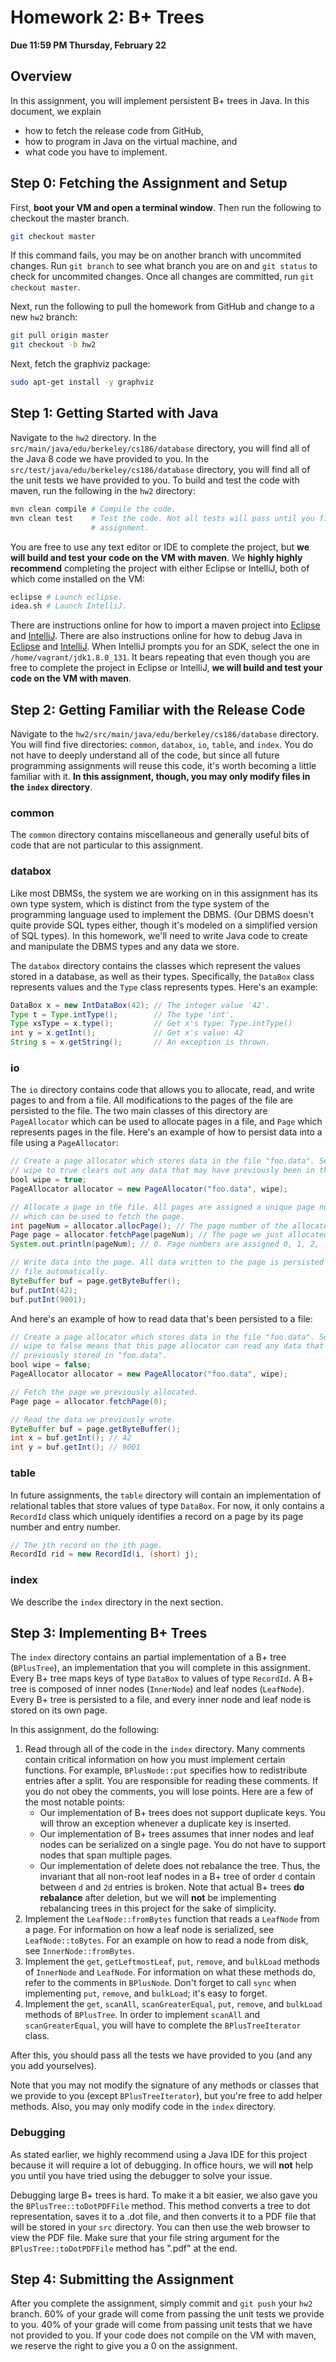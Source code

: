 # Homework 2: B+ Trees
**Due 11:59 PM Thursday, February 22**

## Overview
In this assignment, you will implement persistent B+ trees in Java. In this
document, we explain

- how to fetch the release code from GitHub,
- how to program in Java on the virtual machine, and
- what code you have to implement.

## Step 0: Fetching the Assignment and Setup
First, **boot your VM and open a terminal window**. Then run the following to
checkout the master branch.

```bash
git checkout master
```

If this command fails, you may be on another branch with uncommited changes.
Run `git branch` to see what branch you are on and `git status` to check for
uncommited changes. Once all changes are committed, run `git checkout master`.

Next, run the following to pull the homework from GitHub and change to a new
`hw2` branch:

```bash
git pull origin master
git checkout -b hw2
```

Next, fetch the graphviz package:
```bash
sudo apt-get install -y graphviz
```

## Step 1: Getting Started with Java
Navigate to the `hw2` directory. In the
`src/main/java/edu/berkeley/cs186/database` directory, you will find all of the
Java 8 code we have provided to you. In the
`src/test/java/edu/berkeley/cs186/database` directory, you will find all of the
unit tests we have provided to you. To build and test the code with maven, run
the following in the `hw2` directory:

```bash
mvn clean compile # Compile the code.
mvn clean test    # Test the code. Not all tests will pass until you finish the
                  # assignment.
```

You are free to use any text editor or IDE to complete the project, but **we
will build and test your code on the VM with maven**. We **highly highly recommend** completing
the project with either Eclipse or IntelliJ, both of which come installed on
the VM:

```bash
eclipse # Launch eclipse.
idea.sh # Launch IntelliJ.
```

There are instructions online for how to import a maven project into
[Eclipse][eclipse_maven] and [IntelliJ][intellij_maven]. There are also
instructions online for how to debug Java in [Eclipse][eclipse_debugging] and
[IntelliJ][intellij_debugging]. When IntelliJ prompts you for an SDK, select
the one in `/home/vagrant/jdk1.8.0_131`. It bears repeating that even though
you are free to complete the project in Eclipse or IntelliJ, **we will build
and test your code on the VM with maven**.

## Step 2: Getting Familiar with the Release Code
Navigate to the `hw2/src/main/java/edu/berkeley/cs186/database` directory. You
will find five directories: `common`, `databox`, `io`, `table`, and `index`.
You do not have to deeply understand all of the code, but since all future
programming assignments will reuse this code, it's worth becoming a little
familiar with it. **In this assignment, though, you may only modify files in
the `index` directory**.

### common
The `common` directory contains miscellaneous and generally useful bits of code
that are not particular to this assignment.

### databox
Like most DBMSs, the system we are working on in this assignment has its own
type system, which is distinct from the type system of the programming language
used to implement the DBMS. (Our DBMS doesn't quite provide SQL types either,
though it's modeled on a simplified version of SQL types). In this homework,
we'll need to write Java code to create and manipulate the DBMS types and any
data we store.

The `databox` directory contains the classes which represent the values
stored in a database, as well as their types. Specifically, the `DataBox` class
represents values and the `Type` class represents types. Here's an example:

```java
DataBox x = new IntDataBox(42); // The integer value '42'.
Type t = Type.intType();        // The type 'int'.
Type xsType = x.type();         // Get x's type: Type.intType()
int y = x.getInt();             // Get x's value: 42
String s = x.getString();       // An exception is thrown.
```

### io
The `io` directory contains code that allows you to allocate, read, and write
pages to and from a file. All modifications to the pages of the file are
persisted to the file. The two main classes of this directory are
`PageAllocator` which can be used to allocate pages in a file, and `Page` which
represents pages in the file. Here's an example of how to persist data into a
file using a `PageAllocator`:

```java
// Create a page allocator which stores data in the file "foo.data". Setting
// wipe to true clears out any data that may have previously been in the file.
bool wipe = true;
PageAllocator allocator = new PageAllocator("foo.data", wipe);

// Allocate a page in the file. All pages are assigned a unique page number
// which can be used to fetch the page.
int pageNum = allocator.allocPage(); // The page number of the allocated page.
Page page = allocator.fetchPage(pageNum); // The page we just allocated.
System.out.println(pageNum); // 0. Page numbers are assigned 0, 1, 2, ...

// Write data into the page. All data written to the page is persisted in the
// file automatically.
ByteBuffer buf = page.getByteBuffer();
buf.putInt(42);
buf.putInt(9001);
```

And here's an example of how to read data that's been persisted to a file:

```java
// Create a page allocator which stores data in the file "foo.data". Setting
// wipe to false means that this page allocator can read any data that was
// previously stored in "foo.data".
bool wipe = false;
PageAllocator allocator = new PageAllocator("foo.data", wipe);

// Fetch the page we previously allocated.
Page page = allocator.fetchPage(0);

// Read the data we previously wrote.
ByteBuffer buf = page.getByteBuffer();
int x = buf.getInt(); // 42
int y = buf.getInt(); // 9001
```

### table
In future assignments, the `table` directory will contain an implementation of
relational tables that store values of type `DataBox`. For now, it only
contains a `RecordId` class which uniquely identifies a record on a page by its
page number and entry number.

```java
// The jth record on the ith page.
RecordId rid = new RecordId(i, (short) j);
```

### index
We describe the `index` directory in the next section.

## Step 3: Implementing B+ Trees
The `index` directory contains an partial implementation of a B+ tree
(`BPlusTree`), an implementation that you will complete in this assignment.
Every B+ tree maps keys of type `DataBox` to values of type `RecordId`. A B+
tree is composed of inner nodes (`InnerNode`) and leaf nodes (`LeafNode`).
Every B+ tree is persisted to a file, and every inner node and leaf node is
stored on its own page.

In this assignment, do the following:

1. Read through all of the code in the `index` directory. Many comments contain
   critical information on how you must implement certain functions. For
   example, `BPlusNode::put` specifies how to redistribute entries after a
   split. You are responsible for reading these comments. If you do not obey
   the comments, you will lose points. Here are a few of the most notable
   points:
    - Our implementation of B+ trees does not support duplicate keys. You will
      throw an exception whenever a duplicate key is inserted.
    - Our implementation of B+ trees assumes that inner nodes and leaf nodes
      can be serialized on a single page. You do not have to support nodes that
      span multiple pages.
    - Our implementation of delete does not rebalance the tree. Thus, the
      invariant that all non-root leaf nodes in a B+ tree of order `d` contain
      between `d` and `2d` entries is broken. Note that actual B+ trees **do rebalance**
      after deletion, but we will **not** be implementing rebalancing trees in this project
      for the sake of simplicity.
2. Implement the `LeafNode::fromBytes` function that reads a `LeafNode` from a
   page. For information on how a leaf node is serialized, see
   `LeafNode::toBytes`. For an example on how to read a node from disk, see
   `InnerNode::fromBytes`.
3. Implement the `get`, `getLeftmostLeaf`, `put`, `remove`, and `bulkLoad` methods of
   `InnerNode` and `LeafNode`. For information on what these methods do, refer
   to the comments in `BPlusNode`. Don't forget to call `sync` when
   implementing `put`, `remove`, and `bulkLoad`; it's easy to forget.
4. Implement the `get`, `scanAll`, `scanGreaterEqual`, `put`, `remove`, and `bulkLoad`
   methods of `BPlusTree`. In order to implement `scanAll` and
   `scanGreaterEqual`, you will have to complete the `BPlusTreeIterator` class.

After this, you should pass all the tests we have provided to you (and any you
add yourselves).

Note that you may not modify the signature of any methods or classes that we
provide to you (except `BPlusTreeIterator`), but you're free to add helper
methods. Also, you may only modify code in the `index` directory.

### Debugging
As stated earlier, we highly recommend using a Java IDE for this project because it will require a
lot of debugging. In office hours, we will **not** help you until you have tried using
the debugger to solve your issue.

Debugging large B+ trees is hard. To make it a bit easier, we also gave you the `BPlusTree::toDotPDFFile` method. This method converts a tree to dot representation, saves it to a .dot file, and then converts it to a PDF file that will be stored in your `src` directory. You can then use the web browser to view the PDF file. Make sure that your file string argument for the `BPlusTree::toDotPDFFile` method has ".pdf" at the end.

## Step 4: Submitting the Assignment
After you complete the assignment, simply commit and `git push` your `hw2`
branch. 60% of your grade will come from passing the unit tests we provide to
you. 40% of your grade will come from passing unit tests that we have not
provided to you. If your code does not compile on the VM with maven, we reserve
the right to give you a 0 on the assignment.

[eclipse_maven]: https://stackoverflow.com/a/36242422
[intellij_maven]: https://www.jetbrains.com/help/idea//2017.1/importing-project-from-maven-model.html
[eclipse_debugging]: http://www.vogella.com/tutorials/EclipseDebugging/article.html
[intellij_debugging]: https://www.jetbrains.com/help/idea/debugging.html
